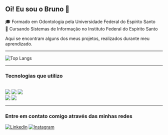 ## Oi! Eu sou o Bruno 👋

🎓 Formado em Odontologia pela Universidade Federal do Espírito Santo </br>
📕 Cursando Sistemas de Informação no Instituto Federal do Espírito Santo

Aqui se encontram alguns dos meus projetos, realizados durante meu aprendizado.

<hr>

![Top Langs](https://github-readme-stats.vercel.app/api/top-langs/?username=brunoplazzi&layout=compact&theme=transparent&langs_count=10)


<hr>

### Tecnologias que utilizo

<div style="display: inline_block"></br>

  <img src="https://img.shields.io/badge/JavaScript-F7DF1E?style=for-the-badge&logo=javascript&logoColor=black">
  <img src="https://img.shields.io/badge/HTML5-E34F26?style=for-the-badge&logo=html5&logoColor=white">
  <img src="https://img.shields.io/badge/CSS3-1572B6?style=for-the-badge&logo=css3&logoColor=white">
  </br>
  <img src="https://img.shields.io/badge/Python-14354C?style=for-the-badge&logo=python&logoColor=white">
  <img src="https://img.shields.io/badge/C-00599C?style=for-the-badge&logo=c&logoColor=white">


</div>

<hr>

### Entre em contato comigo através das minhas redes


[![Linkedin](https://img.shields.io/badge/LinkedIn-0077B5?style=for-the-badge&logo=linkedin&logoColor=white)](https://www.linkedin.com/in/bruno-plazzi-29330326/)
[![Instagram](https://img.shields.io/badge/Instagram-E4405F?style=for-the-badge&logo=instagram&logoColor=white)](https://www.instagram.com/brunoplazzi/)
